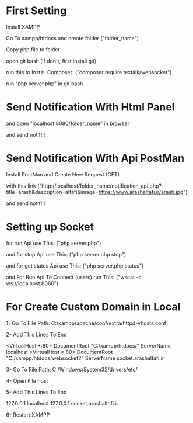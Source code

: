 # First Setting 
Install XAMPP

Go To xampp/htdocs and create folder ("folder_name")

Copy php file to folder

open git bash (if don't, first install git)

run this to Install Composer: ("composer require textalk/websocket")

run "php server.php" in git bash



# Send Notification With Html Panel

and open "localhost:8080/folder_name" in browser

and send notif!!!



# Send Notification With Api PostMan

Install PostMan and Create New Request (GET)

with this link ("http://localhost/folder_name/notification_api.php?title=arash&description=altafi&image=https://www.arashaltafi.ir/arash.jpg")

and send notif!!!



# Setting up Socket

for run Api use This: ("php server.php")

and for stop Api use This: ("php server.php stop")

and for get status Api use This: ("php server.php status")

and For Run Api To Connect (users) run This: ("wscat -c ws://localhost:8080")



# For Create Custom Domain in Local
1- Go To File Path: C:/xampp/apache/conf/extra/httpd-vhosts.conf

2- Add This Lines To End

<VirtualHost *:80>
	DocumentRoot "C:/xampp/htdocs/"
	ServerName localhost
</VirtualHost>
<VirtualHost *:80>
  DocumentRoot "C:/xampp/htdocs/websocket2"
  ServerName socket.arashaltafi.ir
</VirtualHost>

3- Go To File Path: C:/Windows/System32/drivers/etc/

4- Open File host

5- Add This Lines To End

127.0.0.1 localhost
127.0.0.1 socket.arashaltafi.ir

6- Restart XAMPP
